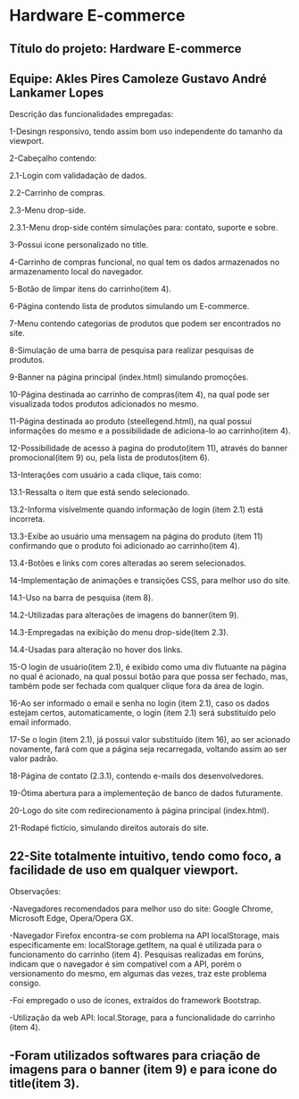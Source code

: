 # Hardware E-commerce
Título do projeto: Hardware E-commerce
-------------------------------------------------------------------------------------------------
Equipe: Akles Pires Camoleze
	 Gustavo André Lankamer Lopes
-------------------------------------------------------------------------------------------------
Descrição das funcionalidades empregadas:

1-Desingn responsivo, tendo assim bom uso independente do tamanho da viewport.

2-Cabeçalho contendo: 

2.1-Login com validadação de dados.

2.2-Carrinho de compras.

2.3-Menu drop-side.

2.3.1-Menu drop-side contém simulações para: contato, suporte e sobre.

3-Possui icone personalizado no title.

4-Carrinho de compras funcional, no qual tem os dados armazenados no armazenamento local 
do navegador.

5-Botão de limpar itens do carrinho(item 4).

6-Página contendo lista de produtos simulando um E-commerce.

7-Menu contendo categorias de produtos que podem ser encontrados no site.

8-Simulação de uma barra de pesquisa para realizar pesquisas de produtos.

9-Banner na página principal (index.html) simulando promoções.

10-Página destinada ao carrinho de compras(item 4), na qual pode ser visualizada todos produtos 
adicionados no mesmo.

11-Página destinada ao produto (steellegend.html), na qual possui informações do mesmo e a
possibilidade de adiciona-lo ao carrinho(item 4).

12-Possibilidade de acesso à pagina do produto(item 11), através do banner promocional(item 9)
ou, pela lista de produtos(item 6).

13-Interações com usuário a cada clique, tais como:

13.1-Ressalta o item que está sendo selecionado.

13.2-Informa visívelmente quando informação de login (item 2.1) está incorreta.

13.3-Exibe ao usuário uma mensagem na página do produto (item 11) confirmando que o produto foi 
adicionado ao carrinho(item 4).

13.4-Botões e links com cores alteradas ao serem selecionados.

14-Implementação de animações e transições CSS, para melhor uso do site.

14.1-Uso na barra de pesquisa (item 8).

14.2-Utilizadas para alterações de imagens do banner(item 9).

14.3-Empregadas na exibição do menu drop-side(item 2.3).

14.4-Usadas para alteração no hover dos links.

15-O login de usuário(item 2.1), é exibido como uma div flutuante na página no qual é acionado,
na qual possui botão para que possa ser fechado, mas, também pode ser fechada com qualquer clique
fora da área de login.

16-Ao ser informado o email e senha no login (item 2.1), caso os dados estejam certos, 
automaticamente, o login (item 2.1) será substituído pelo email informado.

17-Se o login (item 2.1), já possui valor substituído (item 16), ao ser acionado novamente,
fará com que a página seja recarregada, voltando assim ao ser valor padrão.

18-Página de contato (2.3.1), contendo e-mails dos desenvolvedores.

19-Ótima abertura para a implementeção de banco de dados futuramente.

20-Logo do site com redirecionamento à página principal (index.html).

21-Rodapé fictício, simulando direitos autorais do site.

22-Site totalmente intuitivo, tendo como foco, a facilidade de uso em qualquer viewport.
-------------------------------------------------------------------------------------------------
Observações: 

-Navegadores recomendados para melhor uso do site: Google Chrome, Microsoft Edge, Opera/Opera GX.

-Navegador Firefox encontra-se com problema na API localStorage, mais especificamente em:
localStorage.getItem, na qual é utilizada para o funcionamento do carrinho (item 4). Pesquisas
realizadas em forúns, indicam que o navegador é sim compatível com a API, porém o versionamento
do mesmo, em algumas das vezes, traz este problema consigo.

-Foi empregado o uso de ícones, extraídos do framework Bootstrap.

-Utilização da web API: local.Storage, para a funcionalidade do carrinho (item 4).

-Foram utilizados softwares para criação de imagens para o banner (item 9) e para icone 
do title(item 3).
-------------------------------------------------------------------------------------------------
